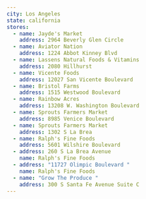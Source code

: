 ```yaml
---
city: Los Angeles
state: california
stores:
  - name: Jayde's Market
    address: 2964 Beverly Glen Circle
  - name: Aviator Nation
    address: 1224 Abbot Kinney Blvd
  - name: Lassens Natural Foods & Vitamins
    address: 2080 Hillhurst
  - name: Vicente Foods
    address: 12027 San Vicente Boulevard
  - name: Bristol Farms
    address: 1515 Westwood Boulevard
  - name: Rainbow Acres
    address: 13208 W. Washington Boulevard
  - name: Sprouts Farmers Market
    address: 8985 Venice Boulevard
  - name: Sprouts Farmers Market
    address: 1302 S La Brea
  - name: Ralph's Fine Foods
    address: 5601 Wilshire Boulevard
  - address: 260 S La Brea Avenue
    name: Ralph's Fine Foods
  - address: "11727 Olimpic Boulevard "
    name: Ralph's Fine Foods
  - name: "Grow The Produce "
    address: 300 S Santa Fe Avenue Suite C
---
```

